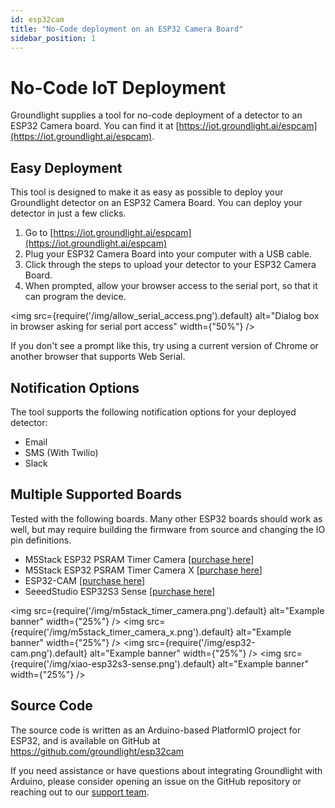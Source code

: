 ```yaml
---
id: esp32cam
title: "No-Code deployment on an ESP32 Camera Board"
sidebar_position: 1
---
```


# No-Code IoT Deployment

Groundlight supplies a tool for no-code deployment of a detector to an ESP32 Camera board. You can find it at [https://iot.groundlight.ai/espcam](https://iot.groundlight.ai/espcam).

## Easy Deployment

This tool is designed to make it as easy as possible to deploy your Groundlight detector on an ESP32 Camera Board. You can deploy your detector in just a few clicks.

1. Go to [https://iot.groundlight.ai/espcam](https://iot.groundlight.ai/espcam)
2. Plug your ESP32 Camera Board into your computer with a USB cable.
3. Click through the steps to upload your detector to your ESP32 Camera Board.
4. When prompted, allow your browser access to the serial port, so that it can program the device.

<img
src={require('/img/allow_serial_access.png').default}
alt="Dialog box in browser asking for serial port access"
width={"50%"}
/>

If you don't see a prompt like this, try using a current version of Chrome or another browser that supports Web Serial.

## Notification Options

The tool supports the following notification options for your deployed detector:

- Email
- SMS (With Twilio)
- Slack

## Multiple Supported Boards

Tested with the following boards. Many other ESP32 boards should work as well, but may require building the firmware from source and changing the IO pin definitions.

- M5Stack ESP32 PSRAM Timer Camera [[purchase here](https://shop.m5stack.com/products/esp32-psram-timer-camera-ov3660)]
- M5Stack ESP32 PSRAM Timer Camera X [[purchase here](https://shop.m5stack.com/products/esp32-psram-timer-camera-x-ov3660)]
- ESP32-CAM [[purchase here](https://www.amazon.com/s?k=ESP32-CAM&i=electronics)]
- SeeedStudio ESP32S3 Sense [[purchase here](https://www.seeedstudio.com/XIAO-ESP32S3-Sense-p-5639.html)]

<img
src={require('/img/m5stack_timer_camera.png').default}
alt="Example banner"
width={"25%"}
/>
<img
src={require('/img/m5stack_timer_camera_x.png').default}
alt="Example banner"
width={"25%"}
/>
<img
src={require('/img/esp32-cam.png').default}
alt="Example banner"
width={"25%"}
/>
<img
src={require('/img/xiao-esp32s3-sense.png').default}
alt="Example banner"
width={"25%"}
/>

## Source Code

The source code is written as an Arduino-based PlatformIO project for ESP32, and is available on GitHub at https://github.com/groundlight/esp32cam

If you need assistance or have questions about integrating Groundlight with Arduino, please consider opening an issue on the GitHub repository or reaching out to our [support team](mailto:support@groundlight.ai).
